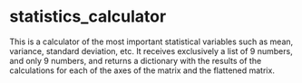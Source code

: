 # statistics_calculator
This is a calculator of the most important statistical variables such as mean, variance, standard deviation, etc. It receives exclusively a list of 9 numbers, and only 9 numbers, and returns a dictionary with the results of the calculations for each of the axes of the matrix and the flattened matrix.
